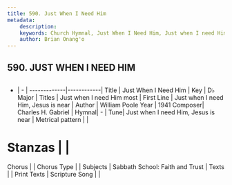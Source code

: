 ```yaml
---
title: 590. Just When I Need Him
metadata:
    description: 
    keywords: Church Hymnal, Just When I Need Him, Just when I need Him, Jesus is near, Just when I need Him most
    author: Brian Onang'o
---
```



## 590. JUST WHEN I NEED HIM

```txt

```

- |   -  |
-------------|------------|
Title | Just When I Need Him |
Key | D♭ Major |
Titles | Just when I need Him most |
First Line | Just when I need Him, Jesus is near |
Author | William Poole
Year | 1941
Composer| Charles H. Gabriel |
Hymnal|  - |
Tune| Just when I need Him, Jesus is near |
Metrical pattern | |
# Stanzas |  |
Chorus |  |
Chorus Type |  |
Subjects | Sabbath School: Faith and Trust |
Texts |  |
Print Texts | 
Scripture Song |  |
  
